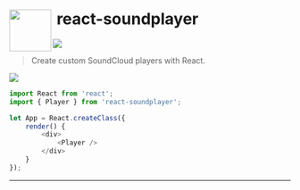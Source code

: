 # <img src="http://www.officialpsds.com/images/thumbs/Soundcloud-Logo-psd47614.png" width="75" align="left">&nbsp;react-soundplayer

![](http://img.shields.io/badge/Status-Work%20In%20Progress-brightgreen.svg?style=flat)

> Create custom SoundCloud players with React.

![](https://dl.dropboxusercontent.com/u/100463011/react-soundplayer-screen.png)

```javascript
import React from 'react';
import { Player } from 'react-soundplayer';

let App = React.createClass({
    render() {
        <div>
            <Player />
        </div>
    }
});
```

---
